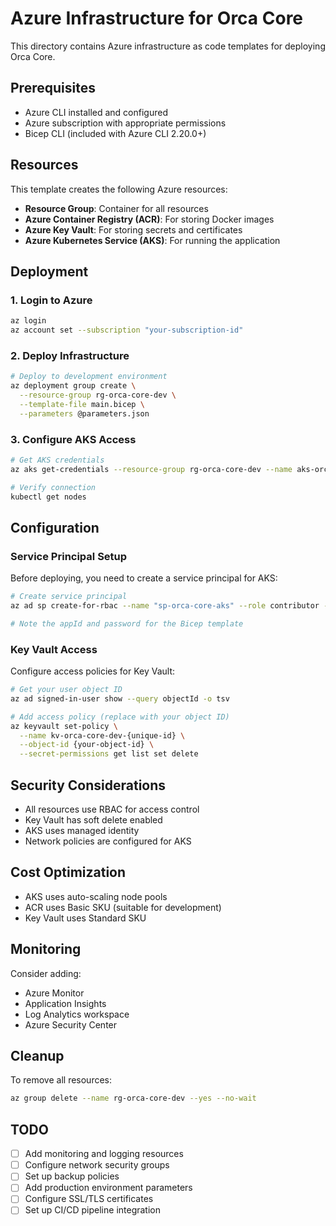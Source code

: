 # Azure Infrastructure for Orca Core

This directory contains Azure infrastructure as code templates for deploying Orca Core.

## Prerequisites

- Azure CLI installed and configured
- Azure subscription with appropriate permissions
- Bicep CLI (included with Azure CLI 2.20.0+)

## Resources

This template creates the following Azure resources:

- **Resource Group**: Container for all resources
- **Azure Container Registry (ACR)**: For storing Docker images
- **Azure Key Vault**: For storing secrets and certificates
- **Azure Kubernetes Service (AKS)**: For running the application

## Deployment

### 1. Login to Azure

```bash
az login
az account set --subscription "your-subscription-id"
```

### 2. Deploy Infrastructure

```bash
# Deploy to development environment
az deployment group create \
  --resource-group rg-orca-core-dev \
  --template-file main.bicep \
  --parameters @parameters.json
```

### 3. Configure AKS Access

```bash
# Get AKS credentials
az aks get-credentials --resource-group rg-orca-core-dev --name aks-orca-core-dev

# Verify connection
kubectl get nodes
```

## Configuration

### Service Principal Setup

Before deploying, you need to create a service principal for AKS:

```bash
# Create service principal
az ad sp create-for-rbac --name "sp-orca-core-aks" --role contributor --scopes /subscriptions/{subscription-id}/resourceGroups/rg-orca-core-dev

# Note the appId and password for the Bicep template
```

### Key Vault Access

Configure access policies for Key Vault:

```bash
# Get your user object ID
az ad signed-in-user show --query objectId -o tsv

# Add access policy (replace with your object ID)
az keyvault set-policy \
  --name kv-orca-core-dev-{unique-id} \
  --object-id {your-object-id} \
  --secret-permissions get list set delete
```

## Security Considerations

- All resources use RBAC for access control
- Key Vault has soft delete enabled
- AKS uses managed identity
- Network policies are configured for AKS

## Cost Optimization

- AKS uses auto-scaling node pools
- ACR uses Basic SKU (suitable for development)
- Key Vault uses Standard SKU

## Monitoring

Consider adding:
- Azure Monitor
- Application Insights
- Log Analytics workspace
- Azure Security Center

## Cleanup

To remove all resources:

```bash
az group delete --name rg-orca-core-dev --yes --no-wait
```

## TODO

- [ ] Add monitoring and logging resources
- [ ] Configure network security groups
- [ ] Set up backup policies
- [ ] Add production environment parameters
- [ ] Configure SSL/TLS certificates
- [ ] Set up CI/CD pipeline integration
